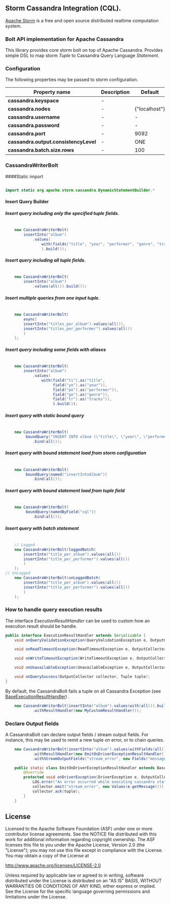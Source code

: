 Storm Cassandra Integration (CQL).
-------------------

[Apache Storm](https://storm.apache.org/) is a free and open source distributed realtime computation system.

### Bolt API implementation for Apache Cassandra

This library provides core storm bolt on top of Apache Cassandra.
Provides simple DSL to map storm *Tuple* to Cassandra Query Language *Statement*.


### Configuration
The following properties may be passed to storm configuration.

| **Property name**                     | **Description** | **Default**  |
| ------------------------------------- | ----------------| -------------|
| **cassandra.keyspace**                | -               |              |
| **cassandra.nodes**                   | -               | {"localhost"}|
| **cassandra.username**                | -               | -            |
| **cassandra.password**                | -               | -            |
| **cassandra.port**                    | -               | 9092         |
| **cassandra.output.consistencyLevel** | -               | ONE          |
| **cassandra.batch.size.rows**         | -               | 100          |

### CassandraWriterBolt

####Static import
```java

import static org.apache.storm.cassandra.DynamicStatementBuilder.*

```

#### Insert Query Builder
##### Insert query including only the specified tuple fields.
```java

    new CassandraWriterBolt(
        insertInto("album")
            .values(
                with(fields("title", "year", "performer", "genre", "tracks")
                ).build());
```
##### Insert query including all tuple fields.
```java

    new CassandraWriterBolt(
        insertInto("album")
            .values(all()).build());
```

##### Insert multiple queries from one input tuple.
```java

    new CassandraWriterBolt(
        async(
        insertInto("titles_per_album").values(all()),
        insertInto("titles_per_performer").values(all())
        )
    );
```

##### Insert query including some fields with aliases
```java

    new CassandraWriterBolt(
        insertInto("album")
            .values(
                with(field("ti"),as("title",
                     field("ye").as("year")),
                     field("pe").as("performer")),
                     field("ge").as("genre")),
                     field("tr").as("tracks")),
                     ).build());
```

##### Insert query with static bound query
```java

    new CassandraWriterBolt(
         boundQuery("INSERT INTO album (\"title\", \"year\", \"performer\", \"genre\", \"tracks\") VALUES(?, ?, ?, ?, ?);")
            .bind(all());
```

##### Insert query with bound statement load from storm configuration
```java

    new CassandraWriterBolt(
         boundQuery(named("insertIntoAlbum"))
            .bind(all());
```

##### Insert query with bound statement load from tuple field
```java

    new CassandraWriterBolt(
         boundQuery(namedByField("cql"))
            .bind(all());
```

##### Insert query with batch statement
```java

    // Logged
    new CassandraWriterBolt(loggedBatch(
        insertInto("title_per_album").values(all())
        insertInto("title_per_performer").values(all())
        )
    );
// UnLogged
    new CassandraWriterBolt(unLoggedBatch(
        insertInto("title_per_album").values(all())
        insertInto("title_per_performer").values(all())
        )
    );
```

### How to handle query execution results

The interface *ExecutionResultHandler* can be used to custom how an execution result should be handle.

```java
public interface ExecutionResultHandler extends Serializable {
    void onQueryValidationException(QueryValidationException e, OutputCollector collector, Tuple tuple);

    void onReadTimeoutException(ReadTimeoutException e, OutputCollector collector, Tuple tuple);

    void onWriteTimeoutException(WriteTimeoutException e, OutputCollector collector, Tuple tuple);

    void onUnavailableException(UnavailableException e, OutputCollector collector, Tuple tuple);

    void onQuerySuccess(OutputCollector collector, Tuple tuple);
}
```

By default, the CassandraBolt fails a tuple on all Cassandra Exception (see [BaseExecutionResultHandler](https://github.com/apache/storm/tree/master/external/storm-cassandra/blob/master/src/main/java/org/apache/storm/cassandra/BaseExecutionResultHandler.java)) .

```java
    new CassandraWriterBolt(insertInto("album").values(with(all()).build())
            .withResultHandler(new MyCustomResultHandler());
```

### Declare Output fields

A CassandraBolt can declare output fields / stream output fields.
For instance, this may be used to remit a new tuple on error, or to chain queries.

```java
    new CassandraWriterBolt(insertInto("album").values(withFields(all()).build())
            .withResultHandler(new EmitOnDriverExceptionResultHandler());
            .withStreamOutputFields("stream_error", new Fields("message");

    public static class EmitOnDriverExceptionResultHandler extends BaseExecutionResultHandler {
        @Override
        protected void onDriverException(DriverException e, OutputCollector collector, Tuple tuple) {
            LOG.error("An error occurred while executing cassandra statement", e);
            collector.emit("stream_error", new Values(e.getMessage()));
            collector.ack(tuple);
        }
    }
```

## License

Licensed to the Apache Software Foundation (ASF) under one
or more contributor license agreements.  See the NOTICE file
distributed with this work for additional information
regarding copyright ownership.  The ASF licenses this file
to you under the Apache License, Version 2.0 (the
"License"); you may not use this file except in compliance
with the License.  You may obtain a copy of the License at

  http://www.apache.org/licenses/LICENSE-2.0

Unless required by applicable law or agreed to in writing,
software distributed under the License is distributed on an
"AS IS" BASIS, WITHOUT WARRANTIES OR CONDITIONS OF ANY
KIND, either express or implied.  See the License for the
specific language governing permissions and limitations
under the License.
